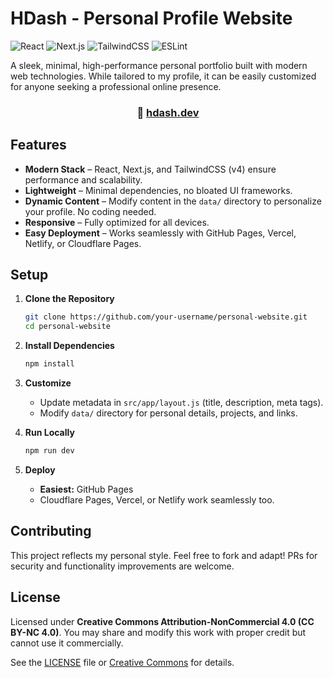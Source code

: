 # HDash - Personal Profile Website

![React](https://img.shields.io/badge/react-%2320232a.svg?style=for-the-badge&logo=react&logoColor=%2361DAFB) ![Next.js](https://img.shields.io/badge/Next-black?style=for-the-badge&logo=next.js&logoColor=white) ![TailwindCSS](https://img.shields.io/badge/tailwindcss-%2338B2AC.svg?style=for-the-badge&logo=tailwind-css&logoColor=white) ![ESLint](https://img.shields.io/badge/ESLint-4B3263?style=for-the-badge&logo=eslint&logoColor=white)

A sleek, minimal, high-performance personal portfolio built with modern web technologies. While tailored to my profile, it can be easily customized for anyone seeking a professional online presence.

<h3 align="center"> 🔗 <a href="https://hdash.me">hdash.dev</a></h3>

## Features
- **Modern Stack** – React, Next.js, and TailwindCSS (v4) ensure performance and scalability.
- **Lightweight** – Minimal dependencies, no bloated UI frameworks.
- **Dynamic Content** – Modify content in the `data/` directory to personalize your profile. No coding needed.
- **Responsive** – Fully optimized for all devices.
- **Easy Deployment** – Works seamlessly with GitHub Pages, Vercel, Netlify, or Cloudflare Pages.

## Setup

1. **Clone the Repository**
   ```bash
   git clone https://github.com/your-username/personal-website.git
   cd personal-website
   ```

2. **Install Dependencies**
   ```bash
   npm install
   ```

3. **Customize**
   - Update metadata in `src/app/layout.js` (title, description, meta tags).
   - Modify `data/` directory for personal details, projects, and links.

4. **Run Locally**
   ```bash
   npm run dev
   ```

5. **Deploy**
   - **Easiest:** GitHub Pages
   - Cloudflare Pages, Vercel, or Netlify work seamlessly too.

## Contributing
This project reflects my personal style. Feel free to fork and adapt! PRs for security and functionality improvements are welcome.

## License
Licensed under **Creative Commons Attribution-NonCommercial 4.0 (CC BY-NC 4.0)**. You may share and modify this work with proper credit but cannot use it commercially.

See the [LICENSE](LICENSE) file or [Creative Commons](https://creativecommons.org/licenses/by-nc/4.0/) for details.


